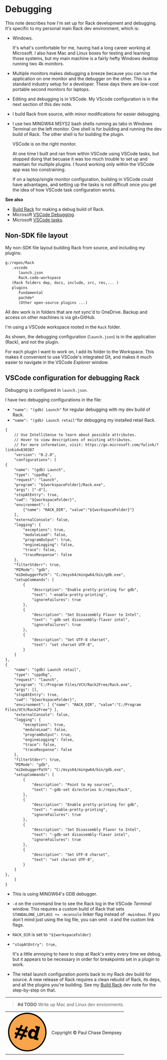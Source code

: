 # Debugging

This note describes how I'm set up for Rack development and debugging.
It's specific to my personal main Rack dev environment, which is:

- Windows.

  It's what's comfortable for me, having had a long career working at Microsoft.
  I also have Mac and Linux boxes for testing and learning those systems, but my main machine is a fairly hefty Windows desktop running two 4k monitors.

- Multiple monitors makes debugging a breeze because you can run the application on one monitor and the debugger on the other.
This is a standard industry setup for a developer. These days there are low-cost portable second monitors for laptops.

- Editing and debugging is in VSCode. My VScode configuration is in the next section of this dev note.

- I build Rack from source, with minor modifications for easier debugging.

- I use two MINGW64 MSYS2 bash shells running as tabs in Windows Terminal on the left monitor.
  One shell is for building and running the dev build of Rack.
  The other shell is for building the plugin.

  VSCode is on the right monitor.

  At one time I built and ran from within VSCode using VSCode tasks, but stopped doing that becuase it was too much trouble to set up and maintain for multiple plugins.
  I found working only within the VSCode app was too constraining.

  If on a laptop/single monitor configuration, building in VSCode could have advantages, and setting up the tasks is not difficult once you get the idea of how VSCode task configuration works.

**See also**

- [Build Rack](./build-rack.md#build-rack) for making a debug build of Rack.
- Microsoft [VSCode Debugging](https://code.visualstudio.com/docs/debugtest/debugging).
- Microsoft [VSCode tasks](https://code.visualstudio.com/docs/debugtest/tasks).

## Non-SDK file layout

My non-SDK file layout building Rack from source, and including my plugins:

```console
g:/repos/Rack
   .vscode
      launch.json
      Rack.code-workspace
   (Rack folders dep, docs, include, src, res,... )
   plugins
      Fundamental
      pachde*
      (Other open-source plugins ...)
```

All dev work is in folders that are _not_ sync'd to OneDrive. Backup and access on other machines is via git+GitHub.

I'm using a VSCode workspace rooted in the `Rack` folder.

As shown, the debugging configuration (`launch.json`) is in the application (Rack), and not the plugin.

For each plugin I want to work on, I add its folder to the Workspace.
This makes it convenient to use VSCode's integrated Git, and makes it much easier to navigate in the VSCode _Explorer_ window.

## VSCode configuration for debugging Rack

Debugging is configured in `launch.json`.

I have two debugging configurations in the file:

- `"name": "(gdb) Launch"` for regular debugging with my dev build of Rack.
- `"name": "(gdb) Launch retail"`for debugging my installed retail Rack.

```jsonc
{
    // Use IntelliSense to learn about possible attributes.
    // Hover to view descriptions of existing attributes.
    // For more information, visit: https://go.microsoft.com/fwlink/?linkid=830387
    "version": "0.2.0",
    "configurations": [
{
    "name": "(gdb) Launch",
    "type": "cppdbg",
    "request": "launch",
    "program": "${workspaceFolder}/Rack.exe",
    "args": ["-d"],
    "stopAtEntry": true,
    "cwd": "${workspaceFolder}",
    "environment": [
        {"name": "RACK_DIR", "value":"${workspaceFolder}"}
    ],
    "externalConsole": false,
    "logging": {
        "exceptions": true,
        "moduleLoad": false,
        "programOutput": true,
        "engineLogging": false,
        "trace": false,
        "traceResponse": false
    },
    "filterStderr": true,
    "MIMode": "gdb",
    "miDebuggerPath": "C:/msys64/mingw64/bin/gdb.exe",
    "setupCommands": [
        {
            "description": "Enable pretty-printing for gdb",
            "text": "-enable-pretty-printing",
            "ignoreFailures": true
        },
        {
            "description": "Set Disassembly Flavor to Intel",
            "text": "-gdb-set disassembly-flavor intel",
            "ignoreFailures": true
        },
        {
            "description": "Set UTF-8 charset",
            "text": "set charset UTF-8",
        }
    ]
},
{
    "name": "(gdb) Launch retail",
    "type": "cppdbg",
    "request": "launch",
    "program": "C:/Program Files/VCV/Rack2Free/Rack.exe",
    "args": [],
    "stopAtEntry": true,
    "cwd": "${workspaceFolder}",
    "environment": [ {"name": "RACK_DIR", "value":"C:/Program Files/VCV/Rack2Free"} ],
    "externalConsole": false,
    "logging": {
        "exceptions": true,
        "moduleLoad": false,
        "programOutput": true,
        "engineLogging": false,
        "trace": false,
        "traceResponse": false
    },
    "filterStderr": true,
    "MIMode": "gdb",
    "miDebuggerPath": "C:/msys64/mingw64/bin/gdb.exe",
    "setupCommands": [
        {
            "description": "Point to my sources",
            "text": "-gdb-set directories G:/repos/Rack",
        },
        {
            "description": "Enable pretty-printing for gdb",
            "text": "-enable-pretty-printing",
            "ignoreFailures": true
        },
        {
            "description": "Set Disassembly Flavor to Intel",
            "text": "-gdb-set disassembly-flavor intel",
            "ignoreFailures": true
        },
        {
            "description": "Set UTF-8 charset",
            "text": "set charset UTF-8",
        }
    ]
},
    ]
}
```

- This is using MINGW64's GDB debugger.

- `-d` on the command line to see the Rack log in the VSCode _Terminal_ window.
This requires a custom build of Rack that sets `STANDALONE_LDFLAGS += -mconsole` linker flag instead of `-mwindows`.
If you don't mind just using the log file, you can omit `-d` and the custom link flags.

- `RACK_DIR` is set to `"${workspaceFolder}`

- `"stopAtEntry": true,`

  It's a little annoying to have to stop at Rack's entry every time we debug,
but it appears to be necessary in order for breakpoints set in a plugin to work.

- The retail launch configuration points back to my Rack dev build for source.
A new release of Rack requires a clean rebuild of Rack, its deps, and all the plugins you're building.
See my [Build Rack](./build-rack.md#build-rack) dev note for the step-by-step on that.

---

> **#d TODO** Write up Mac and Linux dev envionments.

| | |
|--|--|
| ![pachde (#d) logo](./assets/Logo.svg) | Copyright © Paul Chase Dempsey |
